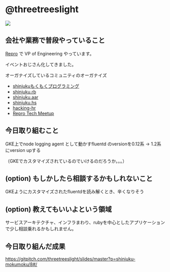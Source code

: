 # @threetreeslight

![](https://avatars3.githubusercontent.com/u/1057490?s=100&v=4)

## 会社や業務で普段やっていること

[Repro](https://repro.io) で VP of Engineering やっています。

イベントおじさん化してきました。

オーガナイズしているコミュニティのオーガナイズ

- [shinjukuもくもくプログラミング](https://shinjuku-mokumoku.connpass.com/)
- [shinjuku.rb](https://shinjukurb.connpass.com/)
- [shinjuku.aar](https://shinjuku-aar.connpass.com/)
- [shinjuku.hs](https://shinjukuhs.connpass.com/)
- [hacking-hr](https://hacking-hr.connpass.com/)
- [Repro Tech Meetup](https://repro-tech.connpass.com/)

## 今日取り組むこと

GKE上でnode logging agent として動かすfluentd のversionを0.12系 -> 1.2系にversion upする

（GKEでカスタマイズされているのでいけるのだろうか。。。）

## (option) もしかしたら相談するかもしれないこと

GKEようにカスタマイズされたfluentdを読み解くとき、辛くなりそう

## (option) 教えてもいいよという領域

サービスアーキテクチャ、インフラまわり、rubyを中心としたアプリケーションで少し相談乗れるかもしれません。

## 今日取り組んだ成果

https://gitpitch.com/threetreeslight/slides/master?p=shinjuku-mokumoku/8#/
